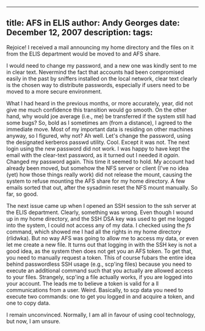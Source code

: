 -----
title:  AFS in ELIS
author: Andy Georges
date: December 12, 2007
description: 
tags: 
-----







Rejoice! I received a mail announcing my home directory and the files on
it from the ELIS department would be moved to and AFS share.


I would need to change my password, and a new one was kindly sent to me
in clear text. Nevermind the fact that accounts had been compromised
easily in the past by sniffers installed on the local network, clear
text clearly is the chosen way to distribute passwords, especially if
users need to be moved to a more secure environment.


What I had heard in the previous months, or more accurately, year, did
not give me much confidence this transition would go smooth. On the
other hand, why would joe average (i.e., me) be transferred if the
system still had some bugs? So, bold as I sometimes am (from a
distance), I agreed to the immediate move. Most of my important data is
residing on other machines anyway, so I figured, why not? Ah well. Let's
change the password, using the designated kerberos passwd utility. Cool.
Except it was not. The next login using the new password did not work. I
was happy to have kept the email with the clear-text password, as it
turned out I needed it *again*. Changed my password again. This time it
seemed to hold. My account had already been moved, but somehow the NFS
server or client (I've no idea (yet) how those things really work) did
not release the mount, causing the system to refuse mounting the AFS
share for my home directory. A few emails sorted that out, after the
sysadmin reset the NFS mount manually. So far, so good.


The next issue came up when I opened an SSH session to the ssh server at
the ELIS department. Clearly, something was wrong. Even though I wound
up in my home directory, and the SSH DSA key was used to get me logged
into the system, I could not access any of my data. I checked using the
*fs* command, which showed me I had all the rights in my home directory
(rlidwka). But no way AFS was going to allow me to access my data, or
even let me create a new file. It turns out that logging in with the SSH
key is not a good idea, as the system then does not get you an AFS
token. To get that, you need to manually request a token. This of course
fubars the entire idea behind passwordless SSH usage (e.g., scp'ing
files) because you need to execute an additional command such that you
actually are allowed access to your files. Strangely, scp'ing a file
actually works, if you are logged into your account. The leads me to
believe a token is valid for a ll communications from a user. Weird.
Basically, to scp data you need to execute two commands: one to get you
logged in and acquire a token, and one to copy data.


I remain unconvinced. Normally, I am all in favour of using cool
technology, but now, I am unsure.




